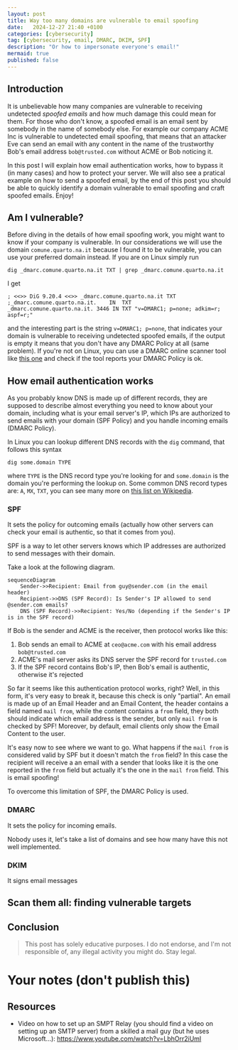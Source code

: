```yaml
---
layout: post
title: Way too many domains are vulnerable to email spoofing
date:   2024-12-27 21:40 +0100
categories: [cybersecurity]
tag: [cybersecurity, email, DMARC, DKIM, SPF]
description: "Or how to impersonate everyone's email!"
mermaid: true
published: false
---
```


## Introduction

It is unbelievable how many companies are vulnerable to receiving undetected _spoofed emails_ and how much damage this could mean for them. For those who don't know, a spoofed email is an email sent by somebody in the name of somebody else. For example our company ACME Inc is vulnerable to undetected email spoofing, that means that an attacker Eve can send an email with any content in the name of the trustworthy Bob's email address `bob@trusted.com` without ACME or Bob noticing it.

In this post I will explain how email authentication works, how to bypass it (in many cases) and how to protect your server. We will also see a pratical example on how to send a spoofed email, by the end of this post you should be able to quickly identify a domain vulnerable to email spoofing and craft spoofed emails. Enjoy!

## Am I vulnerable?

Before diving in the details of how email spoofing work, you might want to know if your company is vulnerable. In our considerations we will use the domain `comune.quarto.na.it` because I found it to be vulnerable, you can use your preferred domain instead. If you are on Linux simply run
```bashexam
dig _dmarc.comune.quarto.na.it TXT | grep _dmarc.comune.quarto.na.it
```
I get
```
; <<>> DiG 9.20.4 <<>> _dmarc.comune.quarto.na.it TXT
;_dmarc.comune.quarto.na.it.	IN	TXT
_dmarc.comune.quarto.na.it. 3446 IN	TXT	"v=DMARC1; p=none; adkim=r; aspf=r;"
```
and the interesting part is the string `v=DMARC1; p=none`, that indicates your domain is vulnerable to receiving undetected spoofed emails, if the output is empty it means that you don't have any DMARC Policy at all (same problem). If you're not on Linux, you can use a DMARC online scanner tool like [this one](https://mxtoolbox.com/dmarc.aspx) and check if the tool reports your DMARC Policy is ok.

## How email authentication works

As you probably know DNS is made up of different records, they are supposed to describe almost everything you need to know about your domain, including what is your email server's IP, which IPs are authorized to send emails with your domain (SPF Policy) and you handle incoming emails (DMARC Policy).

In Linux you can lookup different DNS records with the `dig` command, that follows this syntax

```
dig some.domain TYPE
```
where `TYPE` is the DNS record type you're looking for and `some.domain` is the domain you're performing the lookup on. Some common DNS record types are: `A`, `MX`, `TXT`, you can see many more on [this list on Wikipedia](https://en.wikipedia.org/wiki/List_of_DNS_record_types).

### SPF

It sets the policy for outcoming emails (actually how other servers can check your email is authentic, so that it comes from you).

SPF is a way to let other servers knows which IP addresses are authorized to send messages with their domain.

Take a look at the following diagram.
```mermaid
sequenceDiagram
    Sender->>Recipient: Email from guy@sender.com (in the email header)
    Recipient->>DNS (SPF Record): Is Sender's IP allowed to send @sender.com emails?
    DNS (SPF Record)->>Recipient: Yes/No (depending if the Sender's IP is in the SPF record)
```

If Bob is the sender and ACME is the receiver, then protocol works like this:
1. Bob sends an email to ACME at `ceo@acme.com` with his email address `bob@trusted.com`
2. ACME's mail server asks its DNS server the SPF record for `trusted.com`
3. If the SPF record contains Bob's IP, then Bob's email is authentic, otherwise it's rejected

So far it seems like this authentication protocol works, right? Well, in this form, it's very easy to break it, because this check is only "partial". An email is made up of an Email Header and an Email Content, the header contains a field named `mail from`, while the content contains a `from` field, they both should indicate which email address is the sender, but only `mail from` is checked by SPF! Moreover, by default, email clients only show the Email Content to the user.

It's easy now to see where we want to go. What happens if the `mail from` is considered valid by SPF but it doesn't match the `from` field? In this case the recipient will receive a an email with a sender that looks like it is the one reported in the `from` field but actually it's the one in the `mail from` field. This is email spoofing!

To overcome this limitation of SPF, the DMARC Policy is used.

### DMARC

It sets the policy for incoming emails.

Nobody uses it, let's take a list of domains and see how many have this not well implemented.

### DKIM

It signs email messages

## Scan them all: finding vulnerable targets



## Conclusion

> This post has solely educative purposes. I do not endorse, and I'm not responsible of, any illegal activity you might do. Stay legal.

# Your notes (don't publish this)

## Resources

- Video on how to set up an SMPT Relay (you should find a video on setting up an SMTP server) from a skilled a mail guy (but he uses Microsoft...): https://www.youtube.com/watch?v=LbhOrr2iUmI

